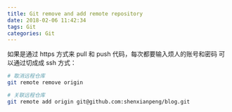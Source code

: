 ```yaml
---
title: Git remove and add remote repository
date: 2018-02-06 11:42:34
tags: Git
categories: Git
---
```


如果是通过 https 方式来 pull 和 push 代码，每次都要输入烦人的账号和密码
可以通过切成成 ssh 方式：

```bash
# 取消远程仓库
git remote remove origin

# 关联远程仓库
git remote add origin git@github.com:shenxianpeng/blog.git
```
